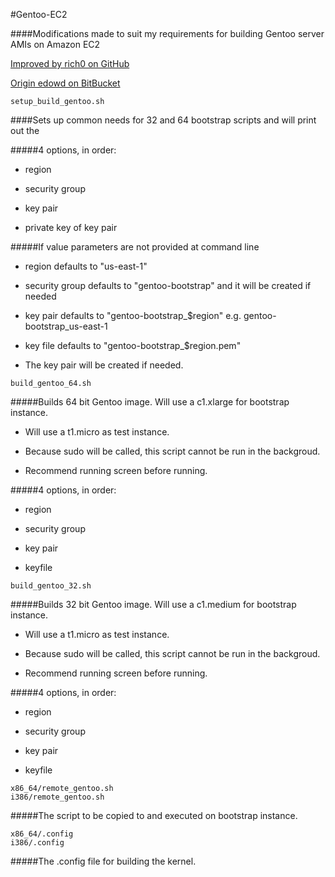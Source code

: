 #Gentoo-EC2

####Modifications made to suit my requirements for building Gentoo server AMIs on Amazon EC2

[Improved by rich0 on GitHub](http://github.com/rich0)
 
[Origin edowd on BitBucket](https://bitbucket.org/edowd)


```
setup_build_gentoo.sh
```

####Sets up common needs for 32 and 64 bootstrap scripts and will print out the 

#####4 options, in order:

* region

* security group

* key pair

* private key of key pair

#####If value parameters are not provided at command line

* region defaults to "us-east-1"

* security group defaults to "gentoo-bootstrap" and it will be created if needed

* key pair defaults to "gentoo-bootstrap_$region" e.g. gentoo-bootstrap_us-east-1

* key file defaults to "gentoo-bootstrap_$region.pem"

* The key pair will be created if needed.


```
build_gentoo_64.sh
```

#####Builds 64 bit Gentoo image. Will use a c1.xlarge for bootstrap instance.

* Will use a t1.micro as test instance.

* Because sudo will be called, this script cannot be run in the backgroud.

* Recommend running screen before running.

#####4 options, in order:

* region 

* security group

* key pair

* keyfile


```
build_gentoo_32.sh
```

#####Builds 32 bit Gentoo image. Will use a c1.medium for bootstrap instance.

* Will use a t1.micro as test instance.

* Because sudo will be called, this script cannot be run in the backgroud.

* Recommend running screen before running.

#####4 options, in order:

* region 

* security group

* key pair

* keyfile


```
x86_64/remote_gentoo.sh
i386/remote_gentoo.sh
```
#####The script to be copied to and executed on bootstrap instance.

```
x86_64/.config
i386/.config
```
#####The .config file for building the kernel.



